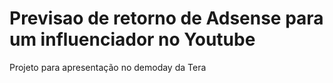 # Previsao de retorno de Adsense para um influenciador no Youtube
Projeto para apresentação no demoday da Tera

